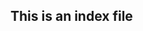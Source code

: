 ## This is an index file

<!-- use this to include other files
```{include} path/to/some/file
```
-->


